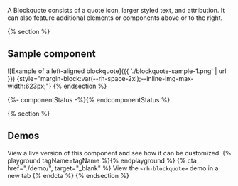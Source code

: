 A Blockquote consists of a quote icon, larger styled text, and attribution. It 
can also feature additional elements or components above or to the right.

{% section %}
## Sample component

![Example of a left-aligned blockquote]({{ './blockquote-sample-1.png' | url }}) {style="margin-block:var(--rh-space-2xl);--inline-img-max-width:623px;"}
{% endsection %}

{%- componentStatus -%}{% endcomponentStatus %}

{% section %}
  ## Demos
  View a live version of this component and see how it can be customized.
  {% playground tagName=tagName %}{% endplayground %}
  {% cta href="./demo/", target="_blank" %}
    View the `<rh-blockquote>` demo in a new tab
  {% endcta %}
{% endsection %}

